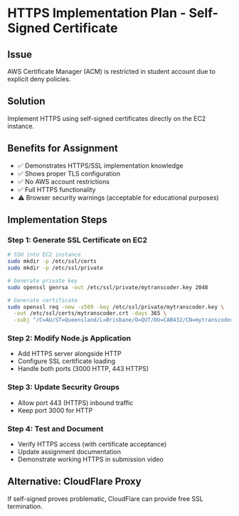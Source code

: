 # HTTPS Implementation Plan - Self-Signed Certificate

## Issue
AWS Certificate Manager (ACM) is restricted in student account due to explicit deny policies.

## Solution
Implement HTTPS using self-signed certificates directly on the EC2 instance.

## Benefits for Assignment
- ✅ Demonstrates HTTPS/SSL implementation knowledge
- ✅ Shows proper TLS configuration
- ✅ No AWS account restrictions
- ✅ Full HTTPS functionality
- ⚠️ Browser security warnings (acceptable for educational purposes)

## Implementation Steps

### Step 1: Generate SSL Certificate on EC2
```bash
# SSH into EC2 instance
sudo mkdir -p /etc/ssl/certs
sudo mkdir -p /etc/ssl/private

# Generate private key
sudo openssl genrsa -out /etc/ssl/private/mytranscoder.key 2048

# Generate certificate
sudo openssl req -new -x509 -key /etc/ssl/private/mytranscoder.key \
  -out /etc/ssl/certs/mytranscoder.crt -days 365 \
  -subj "/C=AU/ST=Queensland/L=Brisbane/O=QUT/OU=CAB432/CN=mytranscoder.cab432.com"
```

### Step 2: Modify Node.js Application
- Add HTTPS server alongside HTTP
- Configure SSL certificate loading
- Handle both ports (3000 HTTP, 443 HTTPS)

### Step 3: Update Security Groups
- Allow port 443 (HTTPS) inbound traffic
- Keep port 3000 for HTTP

### Step 4: Test and Document
- Verify HTTPS access (with certificate acceptance)
- Update assignment documentation
- Demonstrate working HTTPS in submission video

## Alternative: CloudFlare Proxy
If self-signed proves problematic, CloudFlare can provide free SSL termination.